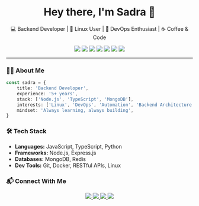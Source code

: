 <h1 align="center">Hey there, I'm Sadra 👋</h1>
<p align="center">💻 Backend Developer | 🐧 Linux User | 🔧 DevOps Enthusiast | ☕ Coffee & Code</p>
<p align="center">
  <img src="https://img.shields.io/badge/Node.js-339933?style=for-the-badge&logo=nodedotjs&logoColor=white" />
  <img src="https://img.shields.io/badge/Express.js-000000?style=for-the-badge&logo=express&logoColor=white" />
  <img src="https://img.shields.io/badge/MongoDB-4EA94B?style=for-the-badge&logo=mongodb&logoColor=white" />
  <img src="https://img.shields.io/badge/TypeScript-3178C6?style=for-the-badge&logo=typescript&logoColor=white" />
  <img src="https://img.shields.io/badge/Docker-0db7ed?style=for-the-badge&logo=docker&logoColor=white" />
  <img src="https://img.shields.io/badge/Linux-FCC624?style=for-the-badge&logo=linux&logoColor=black" />
  <img src="https://img.shields.io/badge/Redis-DC382D?style=for-the-badge&logo=redis&logoColor=white" />
</p>

---

### 🧑‍💻 About Me

```ts
const sadra = {
	title: 'Backend Developer',
	experience: '5+ years',
	stack: ['Node.js', 'TypeScript', 'MongoDB'],
	interests: ['Linux', 'DevOps', 'Automation', 'Backend Architecture'],
	mindset: 'Always learning, always building',
}
```

### 🛠 Tech Stack

- **Languages:** JavaScript, TypeScript, Python
- **Frameworks:** Node.js, Express.js
- **Databases:** MongoDB, Redis
- **Dev Tools:** Git, Docker, RESTful APIs, Linux


### 📬 Connect With Me

<p align="center">
  <a href="mailto:sadra.hallajhassas@gmail.com">
    <img src="https://img.shields.io/badge/Gmail-D14836?style=for-the-badge&logo=gmail&logoColor=white"/>
  </a>
  <a href="https://github.com/sadrahallaj" target="_blank">
    <img src="https://img.shields.io/badge/GitHub-100000?style=for-the-badge&logo=github&logoColor=white"/>
  </a>
  <a href="https://www.linkedin.com/in/sadra-hallaj-hassas/" target="_blank">
    <img src="https://img.shields.io/badge/LinkedIn-0A66C2?style=for-the-badge&logo=linkedin&logoColor=white"/>
  </a>
  <a href="https://t.me/sadra_hallaj" target="_blank">
    <img src="https://img.shields.io/badge/Telegram-2CA5E0?style=for-the-badge&logo=telegram&logoColor=white"/>
  </a>
</p>
